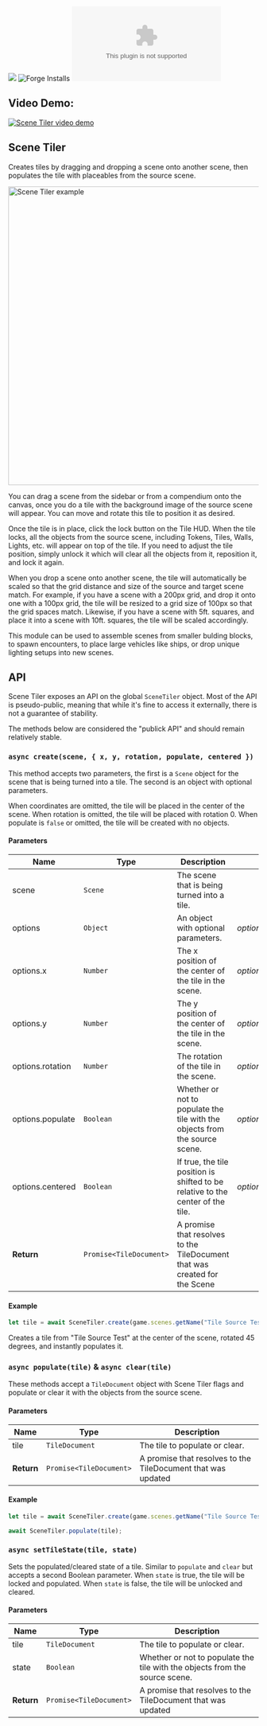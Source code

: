 ![](https://img.shields.io/badge/Foundry-v0.8.9-informational)
![Forge Installs](https://img.shields.io/badge/dynamic/json?label=Forge%20Installs&query=package.installs&suffix=%25&url=https%3A%2F%2Fforge-vtt.com%2Fapi%2Fbazaar%2Fpackage%2Fscene-tiler&colorB=4aa94a)
![Latest Release Download Count](https://img.shields.io/github/downloads/zeel01/scene-tiler/latest/scene-tiler.zip)

## Video Demo:

[![Scene Tiler video demo](https://img.youtube.com/vi/OtI9QOsZFa8/0.jpg)](https://www.youtube.com/watch?v=OtI9QOsZFa8)
## Scene Tiler

Creates tiles by dragging and dropping a scene onto another scene, then populates the tile with placeables from the source scene.

<img src="scene-tiler_004.gif" width="600" alt="Scene Tiler example">

You can drag a scene from the sidebar or from a compendium onto the canvas, once you do a tile with the background image of the source scene will appear. You can move and rotate this tile to position it as desired.

Once the tile is in place, click the lock button on the Tile HUD. When the tile locks, all the objects from the source scene, including Tokens, Tiles, Walls, Lights, etc. will appear on top of the tile. If you need to adjust the tile position, simply unlock it which will clear all the objects from it, reposition it, and lock it again.

When you drop a scene onto another scene, the tile will automatically be scaled so that the grid distance and size of the source and target scene match. For example, if you have a scene with a 200px grid, and drop it onto one with a 100px grid, the tile will be resized to a grid size of 100px so that the grid spaces match. Likewise, if you have a scene with 5ft. squares, and place it into a scene with 10ft. squares, the tile will be scaled accordingly.

This module can be used to assemble scenes from smaller bulding blocks, to spawn encounters, to place large vehicles like ships, or drop unique lighting setups into new scenes.

## API

Scene Tiler exposes an API on the global `SceneTiler` object. Most of the API is pseudo-public, meaning that while it's fine to access it externally, there is not a guarantee of stability.

The methods below are considered the "publick API" and should remain relatively stable.

### `async create(scene, { x, y, rotation, populate, centered })`

This method accepts two parameters, the first is a `Scene` object for the scene that is being turned into a tile. The second is an object with optional parameters.

When coordinates are omitted, the tile will be placed in the center of the scene. When rotation is omitted, the tile will be placed with rotation 0. When populate is `false` or omitted, the tile will be created with no objects.

#### Parameters

| Name | Type | Description |   |
| ---- | ---- | ----------- | - |
| scene | `Scene` | The scene that is being turned into a tile. | |
| options | `Object` | An object with optional parameters. | *optional* |
| options.x | `Number` | The x position of the center of the tile in the scene. | *optional* |
| options.y | `Number` | The y position of the center of the tile in the scene. | *optional* |
| options.rotation | `Number` | The rotation of the tile in the scene. | *optional* |
| options.populate | `Boolean` | Whether or not to populate the tile with the objects from the source scene. | *optional* |
| options.centered | `Boolean` | If true, the tile position is shifted to be relative to the center of the tile. | *optional* |
| **Return** | `Promise<TileDocument>` | A promise that resolves to the TileDocument that was created for the Scene | |

#### Example

```js
let tile = await SceneTiler.create(game.scenes.getName("Tile Source Test"), { populate: true, rotation: 45 })
```

Creates a tile from "Tile Source Test" at the center of the scene, rotated 45 degrees, and instantly populates it.

### `async populate(tile)` & `async clear(tile)`

These methods accept a `TileDocument` object with Scene Tiler flags and populate or clear it with the objects from the source scene.

#### Parameters

| Name | Type | Description |
| ---- | ---- | ----------- |
| tile | `TileDocument` | The tile to populate or clear. |
| **Return** | `Promise<TileDocument>` | A promise that resolves to the TileDocument that was updated |

#### Example

```js
let tile = await SceneTiler.create(game.scenes.getName("Tile Source Test"), { populate: false })

await SceneTiler.populate(tile);
```

### `async setTileState(tile, state)`

Sets the populated/cleared state of a tile. Similar to `populate` and `clear` but accepts a second Boolean parameter. When `state` is true, the tile will be locked and populated. When `state` is false, the tile will be unlocked and cleared.

#### Parameters

| Name | Type | Description |
| ---- | ---- | ----------- |
| tile | `TileDocument` | The tile to populate or clear. |
| state | `Boolean` | Whether or not to populate the tile with the objects from the source scene. |
| **Return** | `Promise<TileDocument>` | A promise that resolves to the TileDocument that was updated |